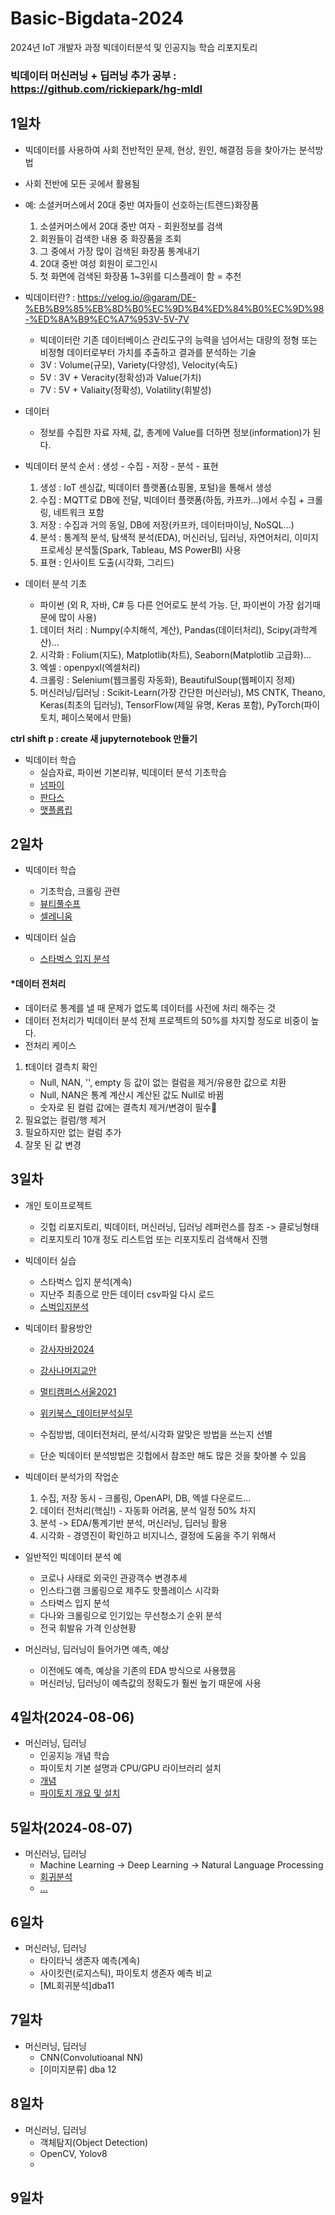 # Basic-Bigdata-2024
2024년 IoT 개발자 과정 빅데이터분석 및 인공지능 학습 리포지토리 

### 빅데이터 머신러닝 + 딥러닝 추가 공부 : https://github.com/rickiepark/hg-mldl 

## 1일차 
- 빅데이터를 사용하여 사회 전반적인 문제, 현상, 원인, 해결점 등을 찾아가는 분석방법 
- 사회 전반에 모든 곳에서 활용됨 
- 예: 소셜커머스에서 20대 중반 여자들이 선호하는(트렌드)화장품 
    1. 소셜커머스에서 20대 중반 여자 - 회원정보를 검색 
    2. 회원들이 검색한 내용 중 화장품을 조회 
    3. 그 중에서 가장 많이 검색된 화장품 통계내기 
    4. 20대 중반 여성 회원이 로그인시
    5. 첫 화면에 검색된 화장품 1~3위를 디스플레이 함 = 추천 

- 빅데이터란? : https://velog.io/@garam/DE-%EB%B9%85%EB%8D%B0%EC%9D%B4%ED%84%B0%EC%9D%98-%ED%8A%B9%EC%A7%953V-5V-7V
    - 빅데이터란 기존 데이터베이스 관리도구의 능력을 넘어서는 대량의 정형 또는 비정형 데이터로부터 가치를 추출하고 결과를 분석하는 기술
    - 3V : Volume(규모), Variety(다양성), Velocity(속도) 
    - 5V : 3V + Veracity(정확성)과 Value(가치)
    - 7V : 5V + Valiaity(정확성), Volatility(휘발성)

- 데이터 
    - 정보를 수집한 자료 자체, 값, 총계에 Value를 더하면 정보(information)가 된다. 

- 빅데이터 분석 순서 : 생성 - 수집 - 저장 - 분석 - 표현 
    1. 생성 : IoT 센싱값, 빅데이터 플랫폼(쇼핑몰, 포털)을 통해서 생성  
    2. 수집 : MQTT로 DB에 전달, 빅데이터 플랫폼(하둡, 카프카...)에서 수집 + 크롤링, 네트워크 포함 
    3. 저장 : 수집과 거의 동일, DB에 저장(카프카, 데이터마이닝, NoSQL...)
    4. 분석 : 통계적 분석, 탐색적 분석(EDA), 머신러닝, 딥러닝, 자연어처리, 이미지 프로세싱 분석툴(Spark, Tableau, MS PowerBI) 사용 
    5. 표현 : 인사이트 도출(시각화, 그리드)

- 데이터 분석 기초
    - 파이썬 (외 R, 자바, C# 등 다른 언어로도 분석 가능. 단, 파이썬이 가장 쉽기때문에 많이 사용)
    1. 데이터 처리 : Numpy(수치해석, 계산), Pandas(데이터처리), Scipy(과학계산)...
    2. 시각화 : Folium(지도), Matplotlib(차트), Seaborn(Matplotlib 고급화)...
    3. 엑셀 : openpyxl(엑셀처리)
    4. 크롤링 : Selenium(웹크롤링 자동화), BeautifulSoup(웹페이지 정제)
    5. 머신러닝/딥러닝 : Scikit-Learn(가장 간단한 머신러닝), MS CNTK, Theano, Keras(최초의 딥러닝), TensorFlow(제일 유명, Keras 포함), PyTorch(파이토치, 페이스북에서 만듦)

**ctrl shift p : create 새 jupyternotebook 만들기**

- 빅데이터 학습
    - 실습자료, 파이썬 기본리뷰, 빅데이터 분석 기초학습
    - [넘파이](https://github.com/hyeily0627/Basic-Bigdata-2024/blob/main/day01/01numpy_basic.ipynb)
    - [판다스](https://github.com/hyeily0627/Basic-Bigdata-2024/blob/main/day01/02pandas_basic.ipynb)
    - [맷플롭립](https://github.com/hyeily0627/Basic-Bigdata-2024/blob/main/day01/03matplotlib_basic.ipynb) 
    

## 2일차 
- 빅데이터 학습
    - 기초학습, 크롤링 관련 
    - [뷰티풀수프](https://github.com/hyeily0627/Basic-Bigdata-2024/blob/main/day02/04beatifulsoup_basic.ipynb)
    - [셀레니움](https://github.com/hyeily0627/Basic-Bigdata-2024/blob/main/day02/05selenium_basic.ipynb) 

- 빅데이터 실습
    - [스타벅스 입지 분석](https://github.com/hyeily0627/Basic-Bigdata-2024/blob/main/day02/06starbucks_analysis.ipynb)


#### *데이터 전처리 
- 데이터로 통계를 낼 때 문제가 없도록 데이터를 사전에 처리 해주는 것 
- 데이터 전처리가 빅데이터 분석 전체 프로젝트의 50%를 차지할 정도로 비중이 높다. 
- 전처리 케이스
1. ❗데이터 결측치 확인 
    - Null, NAN, '', empty 등 값이 없는 컬럼을 제거/유용한 값으로 치환
    - Null, NAN은 통계 계산시 계산된 값도 Null로 바뀜 
    - 숫자로 된 컬럼 값에는 결측치 제거/변경이 필수🚨
2. 필요없는 컬럼/행 제거
3. 필요하지만 없는 컬럼 추가 
4. 잘못 된 값 변경 


## 3일차
- 개인 토이프로젝트
    - 깃헙 리포지토리, 빅데이터, 머신러닝, 딥러닝 레퍼런스를 참조 -> 클로닝형태
    - 리포지토리 10개 정도 리스트업 또는 리포지토리 검색해서 진행

- 빅데이터 실습
    - 스타벅스 입지 분석(계속)
    - 지난주 최종으로 만든 데이터 csv파일 다시 로드
    - [스벅입지분석](https://github.com/hugoMGSung/Iot-bigdata-2024/blob/main/day3/dba07_starbucks_analysis.ipynb)

- 빅데이터 활용방안
    - [강사자바2024](https://github.com/hugoMGSung/bigdata-analysis-2024)
    - [강사나머지교안](https://github.com/hugoMGSung/works-need-it-data-analysis)
    - [멀티캠퍼스서울2021](https://github.com/ckiekim/DataAnalysis-2021-3)
    - [위키북스_데이터분석실무](https://github.com/CityHopper/playwithdata)

    - 수집방법, 데이터전처리, 분석/시각화 알맞은 방법을 쓰는지 선별
    - 단순 빅데이터 분석방법은 깃헙에서 참조만 해도 많은 것을 찾아볼 수 있음

- 빅데이터 분석가의 작업순
    1. 수집, 저장 동시 - 크롤링, OpenAPI, DB, 엑셀 다운로드... 
    2. 데이터 전처리(핵심!) - 자동화 어려움, 분석 일정 50% 차지
    3. 분석 -> EDA/통계기반 분석, 머신러닝, 딥러닝 활용
    4. 시각화 - 경영진이 확인하고 비지니스, 결정에 도움을 주기 위해서 

- 일반적인 빅데이터 분석 예
    - 코로나 사태로 외국인 관광객수 변경추세
    - 인스타그램 크롤링으로 제주도 핫플레이스 시각화
    - 스타벅스 입지 분석
    - 다나와 크롤링으로 인기있는 무선청소기 순위 분석
    - 전국 휘발유 가격 인상현황

- 머신러닝, 딥러닝이 들어가면 예측, 예상
    - 이전에도 예측, 예상을 기존의 EDA 방식으로 사용했음
    - 머신러닝, 딥러닝이 예측값의 정확도가 훨씬 높기 때문에 사용


## 4일차(2024-08-06)
- 머신러닝, 딥러닝
    - 인공지능 개념 학습
    - 파이토치 기본 설명과 CPU/GPU 라이브러리 설치 
    - [개념](https://github.com/hyeily0627/Basic-Bigdata-2024/blob/main/day4/dba08_ml_dl_concept.ipynb)
    - [파이토치 개요 및 설치](https://github.com/hyeily0627/Basic-Bigdata-2024/blob/main/day4/dba09_pytorch_start.ipynb)


## 5일차(2024-08-07) 
- 머신러닝, 딥러닝 
    - Machine Learning -> Deep Learning -> Natural Language Processing
    - [회귀분석]()
    - [...]()


## 6일차 
- 머신러닝, 딥러닝
    - 타이타닉 생존자 예측(계속)
    - 사이킷런(로지스틱), 파이토치 생존자 예측 비교 
    - [ML회귀분석]dba11 


## 7일차 
- 머신러닝, 딥러닝
    - CNN(Convolutioanal NN)
    - [이미지분류] dba 12 


## 8일차 
- 머신러닝, 딥러닝 
    - 객체탐지(Object Detection)
    - OpenCV, Yolov8
    - 


## 9일차 
